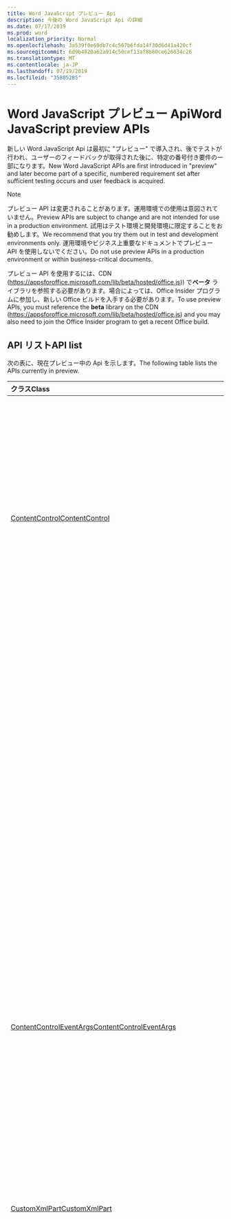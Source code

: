 ```yaml
---
title: Word JavaScript プレビュー Api
description: 今後の Word JavaScript Api の詳細
ms.date: 07/17/2019
ms.prod: word
localization_priority: Normal
ms.openlocfilehash: 3a539f0e69db7c4c567b6fda14f30d6d41a420cf
ms.sourcegitcommit: 6d9b4820a62a914c50cef13af8b80ce626034c26
ms.translationtype: MT
ms.contentlocale: ja-JP
ms.lasthandoff: 07/19/2019
ms.locfileid: "35805285"
---
```

# <a name="word-javascript-preview-apis"></a><span data-ttu-id="74afe-103">Word JavaScript プレビュー Api</span><span class="sxs-lookup"><span data-stu-id="74afe-103">Word JavaScript preview APIs</span></span>

<span data-ttu-id="74afe-104">新しい Word JavaScript Api は最初に "プレビュー" で導入され、後でテストが行われ、ユーザーのフィードバックが取得された後に、特定の番号付き要件の一部になります。</span><span class="sxs-lookup"><span data-stu-id="74afe-104">New Word JavaScript APIs are first introduced in "preview" and later become part of a specific, numbered requirement set after sufficient testing occurs and user feedback is acquired.</span></span>

> [!NOTE]
> <span data-ttu-id="74afe-105">プレビュー API は変更されることがあります。運用環境での使用は意図されていません。</span><span class="sxs-lookup"><span data-stu-id="74afe-105">Preview APIs are subject to change and are not intended for use in a production environment.</span></span> <span data-ttu-id="74afe-106">試用はテスト環境と開発環境に限定することをお勧めします。</span><span class="sxs-lookup"><span data-stu-id="74afe-106">We recommend that you try them out in test and development environments only.</span></span> <span data-ttu-id="74afe-107">運用環境やビジネス上重要なドキュメントでプレビュー API を使用しないでください。</span><span class="sxs-lookup"><span data-stu-id="74afe-107">Do not use preview APIs in a production environment or within business-critical documents.</span></span>
>
> <span data-ttu-id="74afe-108">プレビュー API を使用するには、CDN (https://appsforoffice.microsoft.com/lib/beta/hosted/office.js)) で**ベータ** ライブラリを参照する必要があります。場合によっては、Office Insider プログラムに参加し、新しい Office ビルドを入手する必要があります。</span><span class="sxs-lookup"><span data-stu-id="74afe-108">To use preview APIs, you must reference the **beta** library on the CDN (https://appsforoffice.microsoft.com/lib/beta/hosted/office.js) and you may also need to join the Office Insider program to get a recent Office build.</span></span>

## <a name="api-list"></a><span data-ttu-id="74afe-109">API リスト</span><span class="sxs-lookup"><span data-stu-id="74afe-109">API list</span></span>

<span data-ttu-id="74afe-110">次の表に、現在プレビュー中の Api を示します。</span><span class="sxs-lookup"><span data-stu-id="74afe-110">The following table lists the APIs currently in preview.</span></span>

| <span data-ttu-id="74afe-111">クラス</span><span class="sxs-lookup"><span data-stu-id="74afe-111">Class</span></span> | <span data-ttu-id="74afe-112">フィールド</span><span class="sxs-lookup"><span data-stu-id="74afe-112">Fields</span></span> | <span data-ttu-id="74afe-113">説明</span><span class="sxs-lookup"><span data-stu-id="74afe-113">Description</span></span> |
|:---|:---|:---|
|[<span data-ttu-id="74afe-114">ContentControl</span><span class="sxs-lookup"><span data-stu-id="74afe-114">ContentControl</span></span>](/javascript/api/word/word.contentcontrol)|[<span data-ttu-id="74afe-115">onDataChanged</span><span class="sxs-lookup"><span data-stu-id="74afe-115">onDataChanged</span></span>](/javascript/api/word/word.contentcontrol#ondatachanged)|<span data-ttu-id="74afe-116">コンテンツコントロール内のデータが変更されるときに発生します。</span><span class="sxs-lookup"><span data-stu-id="74afe-116">Occurs when data within the content control are changed.</span></span> <span data-ttu-id="74afe-117">新しいテキストを取得するには、このコンテンツコントロールをハンドラーに読み込みます。</span><span class="sxs-lookup"><span data-stu-id="74afe-117">To get the new text, load this content control in the handler.</span></span> <span data-ttu-id="74afe-118">古いテキストを取得するには、読み込みません。</span><span class="sxs-lookup"><span data-stu-id="74afe-118">To get the old text, do not load it.</span></span>|
||[<span data-ttu-id="74afe-119">onDeleted</span><span class="sxs-lookup"><span data-stu-id="74afe-119">onDeleted</span></span>](/javascript/api/word/word.contentcontrol#ondeleted)|<span data-ttu-id="74afe-120">コンテンツコントロールが削除されるときに発生します。</span><span class="sxs-lookup"><span data-stu-id="74afe-120">Occurs when the content control is deleted.</span></span> <span data-ttu-id="74afe-121">このコンテンツコントロールをハンドラーに読み込まないでください。それ以外の場合、元のプロパティを取得することはできません。</span><span class="sxs-lookup"><span data-stu-id="74afe-121">Do not load this content control in the handler, otherwise you won't be able to get its original properties.</span></span>|
||[<span data-ttu-id="74afe-122">onSelectionChanged</span><span class="sxs-lookup"><span data-stu-id="74afe-122">onSelectionChanged</span></span>](/javascript/api/word/word.contentcontrol#onselectionchanged)|<span data-ttu-id="74afe-123">コンテンツコントロール内の選択範囲が変更されたときに発生します。</span><span class="sxs-lookup"><span data-stu-id="74afe-123">Occurs when selection within the content control is changed.</span></span>|
|[<span data-ttu-id="74afe-124">ContentControlEventArgs</span><span class="sxs-lookup"><span data-stu-id="74afe-124">ContentControlEventArgs</span></span>](/javascript/api/word/word.contentcontroleventargs)|[<span data-ttu-id="74afe-125">contentControl</span><span class="sxs-lookup"><span data-stu-id="74afe-125">contentControl</span></span>](/javascript/api/word/word.contentcontroleventargs#contentcontrol)|<span data-ttu-id="74afe-126">イベントを発生させたオブジェクト。</span><span class="sxs-lookup"><span data-stu-id="74afe-126">The object that raised the event.</span></span> <span data-ttu-id="74afe-127">プロパティを取得するには、このオブジェクトを読み込みます。</span><span class="sxs-lookup"><span data-stu-id="74afe-127">Load this object to get its properties.</span></span>|
||[<span data-ttu-id="74afe-128">eventType</span><span class="sxs-lookup"><span data-stu-id="74afe-128">eventType</span></span>](/javascript/api/word/word.contentcontroleventargs#eventtype)|<span data-ttu-id="74afe-129">イベントの種類。</span><span class="sxs-lookup"><span data-stu-id="74afe-129">The event type.</span></span> <span data-ttu-id="74afe-130">詳細については、「Word の EventType」を参照してください。</span><span class="sxs-lookup"><span data-stu-id="74afe-130">See Word.EventType for details.</span></span>|
|[<span data-ttu-id="74afe-131">CustomXmlPart</span><span class="sxs-lookup"><span data-stu-id="74afe-131">CustomXmlPart</span></span>](/javascript/api/word/word.customxmlpart)|[<span data-ttu-id="74afe-132">delete()</span><span class="sxs-lookup"><span data-stu-id="74afe-132">delete()</span></span>](/javascript/api/word/word.customxmlpart#delete--)|<span data-ttu-id="74afe-133">カスタム XML パーツを削除します。</span><span class="sxs-lookup"><span data-stu-id="74afe-133">Deletes the custom XML part.</span></span>|
||[<span data-ttu-id="74afe-134">deleteAttribute (xpath: string, namespaceMappings: any, name: string)</span><span class="sxs-lookup"><span data-stu-id="74afe-134">deleteAttribute(xpath: string, namespaceMappings: any, name: string)</span></span>](/javascript/api/word/word.customxmlpart#deleteattribute-xpath--namespacemappings--name-)|<span data-ttu-id="74afe-135">Xpath で識別される要素から、指定した名前の属性を削除します。</span><span class="sxs-lookup"><span data-stu-id="74afe-135">Deletes an attribute with the given name from the element identified by xpath.</span></span>|
||[<span data-ttu-id="74afe-136">deleteElement (xpath: string, namespaceMappings: any)</span><span class="sxs-lookup"><span data-stu-id="74afe-136">deleteElement(xpath: string, namespaceMappings: any)</span></span>](/javascript/api/word/word.customxmlpart#deleteelement-xpath--namespacemappings-)|<span data-ttu-id="74afe-137">Xpath で識別される要素を削除します。</span><span class="sxs-lookup"><span data-stu-id="74afe-137">Deletes the element identified by xpath.</span></span>|
||[<span data-ttu-id="74afe-138">getXml ()</span><span class="sxs-lookup"><span data-stu-id="74afe-138">getXml()</span></span>](/javascript/api/word/word.customxmlpart#getxml--)|<span data-ttu-id="74afe-139">カスタム XML パーツの完全な XML コンテンツを取得します。</span><span class="sxs-lookup"><span data-stu-id="74afe-139">Gets the full XML content of the custom XML part.</span></span>|
||[<span data-ttu-id="74afe-140">insertAttribute (xpath: string, namespaceMappings: any, name: string, value: string)</span><span class="sxs-lookup"><span data-stu-id="74afe-140">insertAttribute(xpath: string, namespaceMappings: any, name: string, value: string)</span></span>](/javascript/api/word/word.customxmlpart#insertattribute-xpath--namespacemappings--name--value-)|<span data-ttu-id="74afe-141">指定した名前と値を持つ属性を、xpath で識別される要素に挿入します。</span><span class="sxs-lookup"><span data-stu-id="74afe-141">Inserts an attribute with the given name and value to the element identified by xpath.</span></span>|
||[<span data-ttu-id="74afe-142">insertElement (xpath: string, xml: string, namespaceMappings: any, index?: number)</span><span class="sxs-lookup"><span data-stu-id="74afe-142">insertElement(xpath: string, xml: string, namespaceMappings: any, index?: number)</span></span>](/javascript/api/word/word.customxmlpart#insertelement-xpath--xml--namespacemappings--index-)|<span data-ttu-id="74afe-143">Xpath で識別される親要素の下に、子の位置インデックスで指定した XML を挿入します。</span><span class="sxs-lookup"><span data-stu-id="74afe-143">Inserts the given XML under the parent element identified by xpath at child position index.</span></span>|
||[<span data-ttu-id="74afe-144">query (xpath: string, namespaceMappings: any)</span><span class="sxs-lookup"><span data-stu-id="74afe-144">query(xpath: string, namespaceMappings: any)</span></span>](/javascript/api/word/word.customxmlpart#query-xpath--namespacemappings-)|<span data-ttu-id="74afe-145">カスタム XML パーツの XML コンテンツを照会します。</span><span class="sxs-lookup"><span data-stu-id="74afe-145">Queries the XML content of the custom XML part.</span></span>|
||[<span data-ttu-id="74afe-146">id</span><span class="sxs-lookup"><span data-stu-id="74afe-146">id</span></span>](/javascript/api/word/word.customxmlpart#id)|<span data-ttu-id="74afe-147">カスタム XML パーツの ID を取得します。</span><span class="sxs-lookup"><span data-stu-id="74afe-147">Gets the ID of the custom XML part.</span></span> <span data-ttu-id="74afe-148">読み取り専用です。</span><span class="sxs-lookup"><span data-stu-id="74afe-148">Read only.</span></span>|
||[<span data-ttu-id="74afe-149">namespaceUri</span><span class="sxs-lookup"><span data-stu-id="74afe-149">namespaceUri</span></span>](/javascript/api/word/word.customxmlpart#namespaceuri)|<span data-ttu-id="74afe-150">カスタム XML パーツの名前空間 URI を取得します。</span><span class="sxs-lookup"><span data-stu-id="74afe-150">Gets the namespace URI of the custom XML part.</span></span> <span data-ttu-id="74afe-151">読み取り専用です。</span><span class="sxs-lookup"><span data-stu-id="74afe-151">Read only.</span></span>|
||[<span data-ttu-id="74afe-152">setXml (xml: string)</span><span class="sxs-lookup"><span data-stu-id="74afe-152">setXml(xml: string)</span></span>](/javascript/api/word/word.customxmlpart#setxml-xml-)|<span data-ttu-id="74afe-153">カスタム XML パーツの完全な XML コンテンツを設定します。</span><span class="sxs-lookup"><span data-stu-id="74afe-153">Sets the full XML content of the custom XML part.</span></span>|
||[<span data-ttu-id="74afe-154">updateAttribute (xpath: string, namespaceMappings: any, name: string, value: string)</span><span class="sxs-lookup"><span data-stu-id="74afe-154">updateAttribute(xpath: string, namespaceMappings: any, name: string, value: string)</span></span>](/javascript/api/word/word.customxmlpart#updateattribute-xpath--namespacemappings--name--value-)|<span data-ttu-id="74afe-155">Xpath で識別される要素の指定した名前で属性の値を更新します。</span><span class="sxs-lookup"><span data-stu-id="74afe-155">Updates the value of an attribute with the given name of the element identified by xpath.</span></span>|
||[<span data-ttu-id="74afe-156">updateElement (xpath: string, xml: string, namespaceMappings: any)</span><span class="sxs-lookup"><span data-stu-id="74afe-156">updateElement(xpath: string, xml: string, namespaceMappings: any)</span></span>](/javascript/api/word/word.customxmlpart#updateelement-xpath--xml--namespacemappings-)|<span data-ttu-id="74afe-157">Xpath で識別される要素の XML を更新します。</span><span class="sxs-lookup"><span data-stu-id="74afe-157">Updates the XML of the element identified by xpath.</span></span>|
|[<span data-ttu-id="74afe-158">CustomXmlPartCollection</span><span class="sxs-lookup"><span data-stu-id="74afe-158">CustomXmlPartCollection</span></span>](/javascript/api/word/word.customxmlpartcollection)|[<span data-ttu-id="74afe-159">add (xml: string)</span><span class="sxs-lookup"><span data-stu-id="74afe-159">add(xml: string)</span></span>](/javascript/api/word/word.customxmlpartcollection#add-xml-)|<span data-ttu-id="74afe-160">文書に新しいカスタム XML 部分を追加します。</span><span class="sxs-lookup"><span data-stu-id="74afe-160">Adds a new custom XML part to the document.</span></span>|
||[<span data-ttu-id="74afe-161">getByNamespace (namespaceUri: string)</span><span class="sxs-lookup"><span data-stu-id="74afe-161">getByNamespace(namespaceUri: string)</span></span>](/javascript/api/word/word.customxmlpartcollection#getbynamespace-namespaceuri-)|<span data-ttu-id="74afe-162">名前空間が指定した名前空間に一致する、カスタム XML パーツの新しい範囲のコレクションを取得します。</span><span class="sxs-lookup"><span data-stu-id="74afe-162">Gets a new scoped collection of custom XML parts whose namespaces match the given namespace.</span></span>|
||[<span data-ttu-id="74afe-163">getCount()</span><span class="sxs-lookup"><span data-stu-id="74afe-163">getCount()</span></span>](/javascript/api/word/word.customxmlpartcollection#getcount--)|<span data-ttu-id="74afe-164">コレクション内のアイテムの数を取得します。</span><span class="sxs-lookup"><span data-stu-id="74afe-164">Gets the number of items in the collection.</span></span>|
||[<span data-ttu-id="74afe-165">getItem(id: string)</span><span class="sxs-lookup"><span data-stu-id="74afe-165">getItem(id: string)</span></span>](/javascript/api/word/word.customxmlpartcollection#getitem-id-)|<span data-ttu-id="74afe-166">ID に基づいて、カスタム XML パーツを取得します。</span><span class="sxs-lookup"><span data-stu-id="74afe-166">Gets a custom XML part based on its ID.</span></span> <span data-ttu-id="74afe-167">読み取り専用です。</span><span class="sxs-lookup"><span data-stu-id="74afe-167">Read only.</span></span>|
||[<span data-ttu-id="74afe-168">getItemOrNullObject(id: string)</span><span class="sxs-lookup"><span data-stu-id="74afe-168">getItemOrNullObject(id: string)</span></span>](/javascript/api/word/word.customxmlpartcollection#getitemornullobject-id-)|<span data-ttu-id="74afe-169">ID に基づいて、カスタム XML パーツを取得します。</span><span class="sxs-lookup"><span data-stu-id="74afe-169">Gets a custom XML part based on its ID.</span></span> <span data-ttu-id="74afe-170">CustomXmlPart が存在しない場合は、null オブジェクトを返します。</span><span class="sxs-lookup"><span data-stu-id="74afe-170">Returns a null object if the CustomXmlPart does not exist.</span></span>|
||[<span data-ttu-id="74afe-171">items</span><span class="sxs-lookup"><span data-stu-id="74afe-171">items</span></span>](/javascript/api/word/word.customxmlpartcollection#items)|<span data-ttu-id="74afe-172">このコレクション内に読み込まれた子アイテムを取得します。</span><span class="sxs-lookup"><span data-stu-id="74afe-172">Gets the loaded child items in this collection.</span></span>|
|[<span data-ttu-id="74afe-173">CustomXmlPartScopedCollection</span><span class="sxs-lookup"><span data-stu-id="74afe-173">CustomXmlPartScopedCollection</span></span>](/javascript/api/word/word.customxmlpartscopedcollection)|[<span data-ttu-id="74afe-174">getCount()</span><span class="sxs-lookup"><span data-stu-id="74afe-174">getCount()</span></span>](/javascript/api/word/word.customxmlpartscopedcollection#getcount--)|<span data-ttu-id="74afe-175">コレクション内のアイテムの数を取得します。</span><span class="sxs-lookup"><span data-stu-id="74afe-175">Gets the number of items in the collection.</span></span>|
||[<span data-ttu-id="74afe-176">getItem(id: string)</span><span class="sxs-lookup"><span data-stu-id="74afe-176">getItem(id: string)</span></span>](/javascript/api/word/word.customxmlpartscopedcollection#getitem-id-)|<span data-ttu-id="74afe-177">ID に基づいて、カスタム XML パーツを取得します。</span><span class="sxs-lookup"><span data-stu-id="74afe-177">Gets a custom XML part based on its ID.</span></span> <span data-ttu-id="74afe-178">読み取り専用です。</span><span class="sxs-lookup"><span data-stu-id="74afe-178">Read only.</span></span>|
||[<span data-ttu-id="74afe-179">getItemOrNullObject(id: string)</span><span class="sxs-lookup"><span data-stu-id="74afe-179">getItemOrNullObject(id: string)</span></span>](/javascript/api/word/word.customxmlpartscopedcollection#getitemornullobject-id-)|<span data-ttu-id="74afe-180">ID に基づいて、カスタム XML パーツを取得します。</span><span class="sxs-lookup"><span data-stu-id="74afe-180">Gets a custom XML part based on its ID.</span></span> <span data-ttu-id="74afe-181">CustomXmlPart がコレクション内に存在しない場合は、null オブジェクトを返します。</span><span class="sxs-lookup"><span data-stu-id="74afe-181">Returns a null object if the CustomXmlPart does not exist in the collection.</span></span>|
||[<span data-ttu-id="74afe-182">getOnlyItem ()</span><span class="sxs-lookup"><span data-stu-id="74afe-182">getOnlyItem()</span></span>](/javascript/api/word/word.customxmlpartscopedcollection#getonlyitem--)|<span data-ttu-id="74afe-183">コレクションに含まれる項目が 1 つだけの場合、このメソッドはその項目を返します。</span><span class="sxs-lookup"><span data-stu-id="74afe-183">If the collection contains exactly one item, this method returns it.</span></span> <span data-ttu-id="74afe-184">それ以外の場合、このメソッドはエラーを生成します。</span><span class="sxs-lookup"><span data-stu-id="74afe-184">Otherwise, this method produces an error.</span></span>|
||[<span data-ttu-id="74afe-185">getOnlyItemOrNullObject()</span><span class="sxs-lookup"><span data-stu-id="74afe-185">getOnlyItemOrNullObject()</span></span>](/javascript/api/word/word.customxmlpartscopedcollection#getonlyitemornullobject--)|<span data-ttu-id="74afe-186">コレクションに含まれる項目が 1 つだけの場合、このメソッドはその項目を返します。</span><span class="sxs-lookup"><span data-stu-id="74afe-186">If the collection contains exactly one item, this method returns it.</span></span> <span data-ttu-id="74afe-187">それ以外の場合、このメソッドは null オブジェクトを返します。</span><span class="sxs-lookup"><span data-stu-id="74afe-187">Otherwise, this method returns a null object.</span></span>|
||[<span data-ttu-id="74afe-188">items</span><span class="sxs-lookup"><span data-stu-id="74afe-188">items</span></span>](/javascript/api/word/word.customxmlpartscopedcollection#items)|<span data-ttu-id="74afe-189">このコレクション内に読み込まれた子アイテムを取得します。</span><span class="sxs-lookup"><span data-stu-id="74afe-189">Gets the loaded child items in this collection.</span></span>|
|[<span data-ttu-id="74afe-190">Document</span><span class="sxs-lookup"><span data-stu-id="74afe-190">Document</span></span>](/javascript/api/word/word.document)|[<span data-ttu-id="74afe-191">deleteBookmark (name: string)</span><span class="sxs-lookup"><span data-stu-id="74afe-191">deleteBookmark(name: string)</span></span>](/javascript/api/word/word.document#deletebookmark-name-)|<span data-ttu-id="74afe-192">ブックマークが存在する場合は、ドキュメントから削除します。</span><span class="sxs-lookup"><span data-stu-id="74afe-192">Deletes a bookmark, if exists, from the document.</span></span>|
||[<span data-ttu-id="74afe-193">getBookmarkRange (name: string)</span><span class="sxs-lookup"><span data-stu-id="74afe-193">getBookmarkRange(name: string)</span></span>](/javascript/api/word/word.document#getbookmarkrange-name-)|<span data-ttu-id="74afe-194">ブックマークの範囲を取得します。</span><span class="sxs-lookup"><span data-stu-id="74afe-194">Gets a bookmark's range.</span></span> <span data-ttu-id="74afe-195">ブックマークが存在しない場合にスローされます。</span><span class="sxs-lookup"><span data-stu-id="74afe-195">Throws if the bookmark does not exist.</span></span>|
||[<span data-ttu-id="74afe-196">getBookmarkRangeOrNullObject (name: string)</span><span class="sxs-lookup"><span data-stu-id="74afe-196">getBookmarkRangeOrNullObject(name: string)</span></span>](/javascript/api/word/word.document#getbookmarkrangeornullobject-name-)|<span data-ttu-id="74afe-197">ブックマークの範囲を取得します。</span><span class="sxs-lookup"><span data-stu-id="74afe-197">Gets a bookmark's range.</span></span> <span data-ttu-id="74afe-198">ブックマークが存在しない場合は、null オブジェクトを返します。</span><span class="sxs-lookup"><span data-stu-id="74afe-198">Returns a null object if the bookmark does not exist.</span></span>|
||[<span data-ttu-id="74afe-199">customXmlParts</span><span class="sxs-lookup"><span data-stu-id="74afe-199">customXmlParts</span></span>](/javascript/api/word/word.document#customxmlparts)|<span data-ttu-id="74afe-200">ドキュメント内のカスタム XML パーツを取得します。</span><span class="sxs-lookup"><span data-stu-id="74afe-200">Gets the custom XML parts in the document.</span></span> <span data-ttu-id="74afe-201">読み取り専用です。</span><span class="sxs-lookup"><span data-stu-id="74afe-201">Read-only.</span></span>|
||[<span data-ttu-id="74afe-202">onContentControlAdded</span><span class="sxs-lookup"><span data-stu-id="74afe-202">onContentControlAdded</span></span>](/javascript/api/word/word.document#oncontentcontroladded)|<span data-ttu-id="74afe-203">コンテンツコントロールが追加されると発生します。</span><span class="sxs-lookup"><span data-stu-id="74afe-203">Occurs when a content control is added.</span></span> <span data-ttu-id="74afe-204">ハンドラーでコンテキスト sync () を実行して、新しいコンテンツコントロールのプロパティを取得します。</span><span class="sxs-lookup"><span data-stu-id="74afe-204">Run context.sync() in the handler to get the new content control's properties.</span></span>|
||[<span data-ttu-id="74afe-205">設定</span><span class="sxs-lookup"><span data-stu-id="74afe-205">settings</span></span>](/javascript/api/word/word.document#settings)|<span data-ttu-id="74afe-206">文書内のアドインの設定を取得します。</span><span class="sxs-lookup"><span data-stu-id="74afe-206">Gets the add-in's settings in the document.</span></span> <span data-ttu-id="74afe-207">読み取り専用です。</span><span class="sxs-lookup"><span data-stu-id="74afe-207">Read-only.</span></span>|
|[<span data-ttu-id="74afe-208">DocumentCreated</span><span class="sxs-lookup"><span data-stu-id="74afe-208">DocumentCreated</span></span>](/javascript/api/word/word.documentcreated)|[<span data-ttu-id="74afe-209">deleteBookmark (name: string)</span><span class="sxs-lookup"><span data-stu-id="74afe-209">deleteBookmark(name: string)</span></span>](/javascript/api/word/word.documentcreated#deletebookmark-name-)|<span data-ttu-id="74afe-210">ブックマークが存在する場合は、ドキュメントから削除します。</span><span class="sxs-lookup"><span data-stu-id="74afe-210">Deletes a bookmark, if exists, from the document.</span></span>|
||[<span data-ttu-id="74afe-211">getBookmarkRange (name: string)</span><span class="sxs-lookup"><span data-stu-id="74afe-211">getBookmarkRange(name: string)</span></span>](/javascript/api/word/word.documentcreated#getbookmarkrange-name-)|<span data-ttu-id="74afe-212">ブックマークの範囲を取得します。</span><span class="sxs-lookup"><span data-stu-id="74afe-212">Gets a bookmark's range.</span></span> <span data-ttu-id="74afe-213">ブックマークが存在しない場合にスローされます。</span><span class="sxs-lookup"><span data-stu-id="74afe-213">Throws if the bookmark does not exist.</span></span>|
||[<span data-ttu-id="74afe-214">getBookmarkRangeOrNullObject (name: string)</span><span class="sxs-lookup"><span data-stu-id="74afe-214">getBookmarkRangeOrNullObject(name: string)</span></span>](/javascript/api/word/word.documentcreated#getbookmarkrangeornullobject-name-)|<span data-ttu-id="74afe-215">ブックマークの範囲を取得します。</span><span class="sxs-lookup"><span data-stu-id="74afe-215">Gets a bookmark's range.</span></span> <span data-ttu-id="74afe-216">ブックマークが存在しない場合は、null オブジェクトを返します。</span><span class="sxs-lookup"><span data-stu-id="74afe-216">Returns a null object if the bookmark does not exist.</span></span>|
||[<span data-ttu-id="74afe-217">customXmlParts</span><span class="sxs-lookup"><span data-stu-id="74afe-217">customXmlParts</span></span>](/javascript/api/word/word.documentcreated#customxmlparts)|<span data-ttu-id="74afe-218">ドキュメント内のカスタム XML パーツを取得します。</span><span class="sxs-lookup"><span data-stu-id="74afe-218">Gets the custom XML parts in the document.</span></span> <span data-ttu-id="74afe-219">読み取り専用です。</span><span class="sxs-lookup"><span data-stu-id="74afe-219">Read-only.</span></span>|
||[<span data-ttu-id="74afe-220">設定</span><span class="sxs-lookup"><span data-stu-id="74afe-220">settings</span></span>](/javascript/api/word/word.documentcreated#settings)|<span data-ttu-id="74afe-221">文書内のアドインの設定を取得します。</span><span class="sxs-lookup"><span data-stu-id="74afe-221">Gets the add-in's settings in the document.</span></span> <span data-ttu-id="74afe-222">読み取り専用です。</span><span class="sxs-lookup"><span data-stu-id="74afe-222">Read-only.</span></span>|
|[<span data-ttu-id="74afe-223">InlinePicture</span><span class="sxs-lookup"><span data-stu-id="74afe-223">InlinePicture</span></span>](/javascript/api/word/word.inlinepicture)|[<span data-ttu-id="74afe-224">imageFormat</span><span class="sxs-lookup"><span data-stu-id="74afe-224">imageFormat</span></span>](/javascript/api/word/word.inlinepicture#imageformat)|<span data-ttu-id="74afe-225">インライン画像の形式を取得します。</span><span class="sxs-lookup"><span data-stu-id="74afe-225">Gets the format of the inline image.</span></span> <span data-ttu-id="74afe-226">読み取り専用です。</span><span class="sxs-lookup"><span data-stu-id="74afe-226">Read-only.</span></span>|
|[<span data-ttu-id="74afe-227">List</span><span class="sxs-lookup"><span data-stu-id="74afe-227">List</span></span>](/javascript/api/word/word.list)|[<span data-ttu-id="74afe-228">getLevelFont (level: number)</span><span class="sxs-lookup"><span data-stu-id="74afe-228">getLevelFont(level: number)</span></span>](/javascript/api/word/word.list#getlevelfont-level-)|<span data-ttu-id="74afe-229">リスト内の指定されたレベルの行頭文字、番号、または図のフォントを取得します。</span><span class="sxs-lookup"><span data-stu-id="74afe-229">Gets the font of the bullet, number or picture at the specified level in the list.</span></span>|
||[<span data-ttu-id="74afe-230">getLevelPicture (level: number)</span><span class="sxs-lookup"><span data-stu-id="74afe-230">getLevelPicture(level: number)</span></span>](/javascript/api/word/word.list#getlevelpicture-level-)|<span data-ttu-id="74afe-231">リスト内の指定されたレベルにある画像の base64 エンコード文字列表現を取得します。</span><span class="sxs-lookup"><span data-stu-id="74afe-231">Gets the base64 encoded string representation of the picture at the specified level in the list.</span></span>|
||[<span data-ttu-id="74afe-232">resetLevelFont (level: number, resetFontName?: boolean)</span><span class="sxs-lookup"><span data-stu-id="74afe-232">resetLevelFont(level: number, resetFontName?: boolean)</span></span>](/javascript/api/word/word.list#resetlevelfont-level--resetfontname-)|<span data-ttu-id="74afe-233">リスト内の指定されたレベルの行頭文字、番号、または図のフォントをリセットします。</span><span class="sxs-lookup"><span data-stu-id="74afe-233">Resets the font of the bullet, number or picture at the specified level in the list.</span></span>|
||[<span data-ttu-id="74afe-234">setLevelPicture (level: number, base64EncodedImage?: string)</span><span class="sxs-lookup"><span data-stu-id="74afe-234">setLevelPicture(level: number, base64EncodedImage?: string)</span></span>](/javascript/api/word/word.list#setlevelpicture-level--base64encodedimage-)|<span data-ttu-id="74afe-235">リスト内の指定されたレベルで画像を設定します。</span><span class="sxs-lookup"><span data-stu-id="74afe-235">Sets the picture at the specified level in the list.</span></span>|
|[<span data-ttu-id="74afe-236">Range</span><span class="sxs-lookup"><span data-stu-id="74afe-236">Range</span></span>](/javascript/api/word/word.range)|[<span data-ttu-id="74afe-237">getBookmarks (includeHidden?: boolean, Includehidden?: boolean)</span><span class="sxs-lookup"><span data-stu-id="74afe-237">getBookmarks(includeHidden?: boolean, includeAdjacent?: boolean)</span></span>](/javascript/api/word/word.range#getbookmarks-includehidden--includeadjacent-)|<span data-ttu-id="74afe-238">指定した範囲に含まれるすべてのブックマークの名前を取得します。</span><span class="sxs-lookup"><span data-stu-id="74afe-238">Gets the names all bookmarks in or overlapping the range.</span></span> <span data-ttu-id="74afe-239">ブックマークは、その名前がアンダースコア文字で始まる場合は非表示になります。</span><span class="sxs-lookup"><span data-stu-id="74afe-239">A bookmark is hidden if its name starts with the underscore character.</span></span>|
||[<span data-ttu-id="74afe-240">insertBookmark (name: string)</span><span class="sxs-lookup"><span data-stu-id="74afe-240">insertBookmark(name: string)</span></span>](/javascript/api/word/word.range#insertbookmark-name-)|<span data-ttu-id="74afe-241">範囲にブックマークを挿入します。</span><span class="sxs-lookup"><span data-stu-id="74afe-241">Inserts a bookmark on the range.</span></span> <span data-ttu-id="74afe-242">同じ名前のブックマークが別の場所に存在する場合、最初に削除されます。</span><span class="sxs-lookup"><span data-stu-id="74afe-242">If a bookmark of the same name exists somewhere, it is deleted first.</span></span>|
|[<span data-ttu-id="74afe-243">設定</span><span class="sxs-lookup"><span data-stu-id="74afe-243">Setting</span></span>](/javascript/api/word/word.setting)|[<span data-ttu-id="74afe-244">delete()</span><span class="sxs-lookup"><span data-stu-id="74afe-244">delete()</span></span>](/javascript/api/word/word.setting#delete--)|<span data-ttu-id="74afe-245">設定を削除します。</span><span class="sxs-lookup"><span data-stu-id="74afe-245">Deletes the setting.</span></span>|
||[<span data-ttu-id="74afe-246">key</span><span class="sxs-lookup"><span data-stu-id="74afe-246">key</span></span>](/javascript/api/word/word.setting#key)|<span data-ttu-id="74afe-247">設定のキーを取得します。</span><span class="sxs-lookup"><span data-stu-id="74afe-247">Gets the key of the setting.</span></span> <span data-ttu-id="74afe-248">読み取り専用です。</span><span class="sxs-lookup"><span data-stu-id="74afe-248">Read only.</span></span>|
||[<span data-ttu-id="74afe-249">value</span><span class="sxs-lookup"><span data-stu-id="74afe-249">value</span></span>](/javascript/api/word/word.setting#value)|<span data-ttu-id="74afe-250">設定の値を取得または設定します。</span><span class="sxs-lookup"><span data-stu-id="74afe-250">Gets or sets the value of the setting.</span></span>|
|[<span data-ttu-id="74afe-251">SettingCollection</span><span class="sxs-lookup"><span data-stu-id="74afe-251">SettingCollection</span></span>](/javascript/api/word/word.settingcollection)|[<span data-ttu-id="74afe-252">add (key: string, value: any)</span><span class="sxs-lookup"><span data-stu-id="74afe-252">add(key: string, value: any)</span></span>](/javascript/api/word/word.settingcollection#add-key--value-)|<span data-ttu-id="74afe-253">新しい設定を作成するか、既存の設定を設定します。</span><span class="sxs-lookup"><span data-stu-id="74afe-253">Creates a new setting or sets an existing setting.</span></span>|
||[<span data-ttu-id="74afe-254">deleteAll ()</span><span class="sxs-lookup"><span data-stu-id="74afe-254">deleteAll()</span></span>](/javascript/api/word/word.settingcollection#deleteall--)|<span data-ttu-id="74afe-255">このアドインのすべての設定を削除します。</span><span class="sxs-lookup"><span data-stu-id="74afe-255">Deletes all settings in this add-in.</span></span>|
||[<span data-ttu-id="74afe-256">getCount()</span><span class="sxs-lookup"><span data-stu-id="74afe-256">getCount()</span></span>](/javascript/api/word/word.settingcollection#getcount--)|<span data-ttu-id="74afe-257">設定の数を取得します。</span><span class="sxs-lookup"><span data-stu-id="74afe-257">Gets the count of settings.</span></span>|
||[<span data-ttu-id="74afe-258">getItem(key: string)</span><span class="sxs-lookup"><span data-stu-id="74afe-258">getItem(key: string)</span></span>](/javascript/api/word/word.settingcollection#getitem-key-)|<span data-ttu-id="74afe-259">キーによって設定オブジェクトを取得します。大文字と小文字が区別されます。</span><span class="sxs-lookup"><span data-stu-id="74afe-259">Gets a setting object by its key, which is case-sensitive.</span></span> <span data-ttu-id="74afe-260">設定が存在しない場合にスローされます。</span><span class="sxs-lookup"><span data-stu-id="74afe-260">Throws if the setting does not exist.</span></span>|
||[<span data-ttu-id="74afe-261">getItemOrNullObject(key: string)</span><span class="sxs-lookup"><span data-stu-id="74afe-261">getItemOrNullObject(key: string)</span></span>](/javascript/api/word/word.settingcollection#getitemornullobject-key-)|<span data-ttu-id="74afe-262">キーによって設定オブジェクトを取得します。大文字と小文字が区別されます。</span><span class="sxs-lookup"><span data-stu-id="74afe-262">Gets a setting object by its key, which is case-sensitive.</span></span> <span data-ttu-id="74afe-263">設定が存在しない場合は、null オブジェクトを返します。</span><span class="sxs-lookup"><span data-stu-id="74afe-263">Returns a null object if the setting does not exist.</span></span>|
||[<span data-ttu-id="74afe-264">items</span><span class="sxs-lookup"><span data-stu-id="74afe-264">items</span></span>](/javascript/api/word/word.settingcollection#items)|<span data-ttu-id="74afe-265">このコレクション内に読み込まれた子アイテムを取得します。</span><span class="sxs-lookup"><span data-stu-id="74afe-265">Gets the loaded child items in this collection.</span></span>|
|[<span data-ttu-id="74afe-266">Table</span><span class="sxs-lookup"><span data-stu-id="74afe-266">Table</span></span>](/javascript/api/word/word.table)|[<span data-ttu-id="74afe-267">mergeCells (topRow: number, firstCell: number, 下端行: 数値, lastCell: number)</span><span class="sxs-lookup"><span data-stu-id="74afe-267">mergeCells(topRow: number, firstCell: number, bottomRow: number, lastCell: number)</span></span>](/javascript/api/word/word.table#mergecells-toprow--firstcell--bottomrow--lastcell-)|<span data-ttu-id="74afe-268">最初と最後のセルによって制限されたセルを結合します。</span><span class="sxs-lookup"><span data-stu-id="74afe-268">Merges the cells bounded inclusively by a first and last cell.</span></span>|
|[<span data-ttu-id="74afe-269">TableCell</span><span class="sxs-lookup"><span data-stu-id="74afe-269">TableCell</span></span>](/javascript/api/word/word.tablecell)|[<span data-ttu-id="74afe-270">split (rowCount: number, columnCount: number)</span><span class="sxs-lookup"><span data-stu-id="74afe-270">split(rowCount: number, columnCount: number)</span></span>](/javascript/api/word/word.tablecell#split-rowcount--columncount-)|<span data-ttu-id="74afe-271">指定された行数と列数にセルを分割します。</span><span class="sxs-lookup"><span data-stu-id="74afe-271">Splits the cell into the specified number of rows and columns.</span></span>|
|[<span data-ttu-id="74afe-272">TableRow</span><span class="sxs-lookup"><span data-stu-id="74afe-272">TableRow</span></span>](/javascript/api/word/word.tablerow)|[<span data-ttu-id="74afe-273">insertContentControl()</span><span class="sxs-lookup"><span data-stu-id="74afe-273">insertContentControl()</span></span>](/javascript/api/word/word.tablerow#insertcontentcontrol--)|<span data-ttu-id="74afe-274">行にコンテンツコントロールを挿入します。</span><span class="sxs-lookup"><span data-stu-id="74afe-274">Inserts a content control on the row.</span></span>|
||[<span data-ttu-id="74afe-275">merge ()</span><span class="sxs-lookup"><span data-stu-id="74afe-275">merge()</span></span>](/javascript/api/word/word.tablerow#merge--)|<span data-ttu-id="74afe-276">1つのセルに行を結合します。</span><span class="sxs-lookup"><span data-stu-id="74afe-276">Merges the row into one cell.</span></span>|

## <a name="see-also"></a><span data-ttu-id="74afe-277">関連項目</span><span class="sxs-lookup"><span data-stu-id="74afe-277">See also</span></span>

- [<span data-ttu-id="74afe-278">Word JavaScript API リファレンスドキュメント</span><span class="sxs-lookup"><span data-stu-id="74afe-278">Word JavaScript API Reference Documentation</span></span>](/javascript/api/word)
- [<span data-ttu-id="74afe-279">Word JavaScript API の要件セット</span><span class="sxs-lookup"><span data-stu-id="74afe-279">Word JavaScript API requirement sets</span></span>](word-api-requirement-sets.md)
